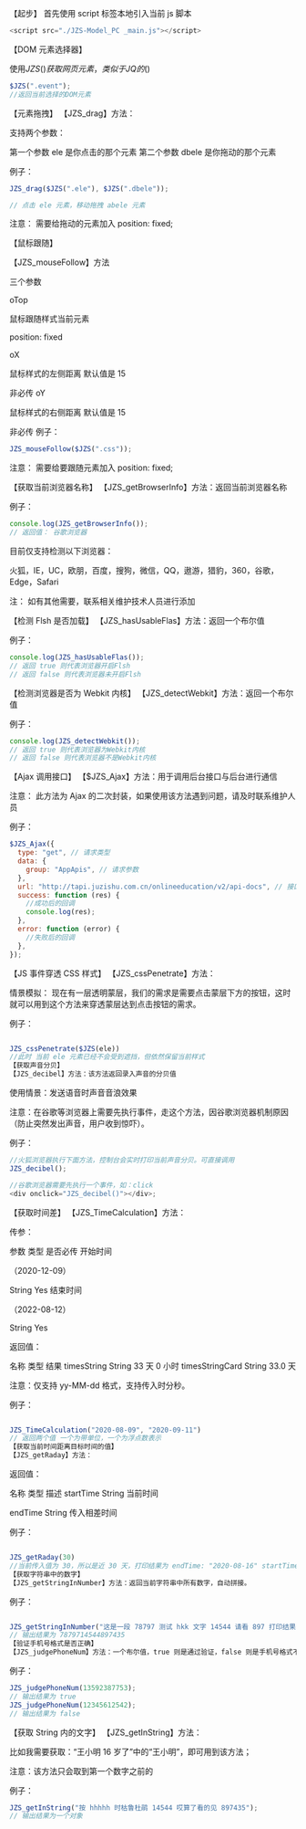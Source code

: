 【起步】
首先使用 script 标签本地引入当前 js 脚本

```js
<script src="./JZS-Model_PC _main.js"></script>
```

【DOM 元素选择器】

使用$JZS()获取网页元素，类似于JQ的$()

```js
$JZS(".event");
//返回当前选择的DOM元素
```

【元素拖拽】
【JZS_drag】方法：

支持两个参数：

第一个参数 ele 是你点击的那个元素
第二个参数 dbele 是你拖动的那个元素

例子：

```js
JZS_drag($JZS(".ele"), $JZS(".dbele"));

// 点击 ele 元素，移动拖拽 abele 元素
```

注意： 需要给拖动的元素加入 position: fixed;

【鼠标跟随】

【JZS_mouseFollow】方法

三个参数

oTop

鼠标跟随样式当前元素

position: fixed

oX

鼠标样式的左侧距离 默认值是 15

非必传
oY

鼠标样式的右侧距离 默认值是 15

非必传
例子：

```js
JZS_mouseFollow($JZS(".css"));
```

注意： 需要给要跟随元素加入 position: fixed;

【获取当前浏览器名称】
【JZS_getBrowserInfo】方法：返回当前浏览器名称

例子：

```js
console.log(JZS_getBrowserInfo());
// 返回值： 谷歌浏览器
```

目前仅支持检测以下浏览器：

火狐，IE，UC，欧朋，百度，搜狗，微信，QQ，遨游，猎豹，360，谷歌，Edge，Safari

注： 如有其他需要，联系相关维护技术人员进行添加

【检测 Flsh 是否加载】
【JZS_hasUsableFlas】方法：返回一个布尔值

例子：

```js
console.log(JZS_hasUsableFlas());
// 返回 true 则代表浏览器开启Flsh
// 返回 false 则代表浏览器未开启Flsh
```

【检测浏览器是否为 Webkit 内核】
【JZS_detectWebkit】方法：返回一个布尔值

例子：

```js
console.log(JZS_detectWebkit());
// 返回 true 则代表浏览器为Webkit内核
// 返回 false 则代表浏览器不是Webkit内核
```

【Ajax 调用接口】
【$JZS_Ajax】方法：用于调用后台接口与后台进行通信

注意： 此方法为 Ajax 的二次封装，如果使用该方法遇到问题，请及时联系维护人员

例子：

```js
$JZS_Ajax({
  type: "get", // 请求类型
  data: {
    group: "AppApis", // 请求参数
  },
  url: "http://tapi.juzishu.com.cn/onlineeducation/v2/api-docs", // 接口地址
  success: function (res) {
    //成功后的回调
    console.log(res);
  },
  error: function (error) {
    //失败后的回调
  },
});
```

【JS 事件穿透 CSS 样式】
【JZS_cssPenetrate】方法：

情景模拟： 现在有一层透明蒙层，我们的需求是需要点击蒙层下方的按钮，这时就可以用到这个方法来穿透蒙层达到点击按钮的需求。

例子：

```js

JZS_cssPenetrate($JZS(ele))
//此时 当前 ele 元素已经不会受到遮挡，但依然保留当前样式
【获取声音分贝】
【JZS_decibel】方法：该方法返回录入声音的分贝值
```

使用情景：发送语音时声音音浪效果

注意：在谷歌等浏览器上需要先执行事件，走这个方法，因谷歌浏览器机制原因（防止突然发出声音，用户收到惊吓）。

例子：

```js
//火狐浏览器执行下面方法，控制台会实时打印当前声音分贝。可直接调用
JZS_decibel();

//谷歌浏览器需要先执行一个事件，如：click
<div onclick="JZS_decibel()"></div>;
```

【获取时间差】
【JZS_TimeCalculation】方法：

传参：

参数 类型 是否必传
开始时间

（2020-12-09）

String Yes
结束时间

（2022-08-12）

String Yes

返回值：

名称 类型 结果
timesString String 33 天 0 小时
timesStringCard String 33.0 天

注意：仅支持 yy-MM-dd 格式，支持传入时分秒。

例子：

```js

JZS_TimeCalculation("2020-08-09", "2020-09-11")
// 返回两个值 一个为带单位，一个为浮点数表示
【获取当前时间距离目标时间的值】
【JZS_getRaday】方法：
```

返回值：

名称 类型 描述
startTime String
当前时间

endTime String
传入相差时间

例子：

```js

JZS_getRaday(30)
//当前传入值为 30，所以是近 30 天，打印结果为 endTime: "2020-08-16" startTime: "2020-09-14"
【获取字符串中的数字】
【JZS_getStringInNumber】方法：返回当前字符串中所有数字，自动拼接。
```

例子：

```js

JZS_getStringInNumber("这是一段 78797 测试 hkk 文字 14544 请看 897 打印结果 435")
// 输出结果为 7879714544897435
【验证手机号格式是否正确】
【JZS_judgePhoneNum】方法：一个布尔值，true 则是通过验证，false 则是手机号格式不正确。
```

例子：

```js
JZS_judgePhoneNum(13592387753);
// 输出结果为 true
JZS_judgePhoneNum(12345612542);
// 输出结果为 false
```

【获取 String 内的文字】
【JZS_getInString】方法：

比如我需要获取：“王小明 16 岁了”中的“王小明”，即可用到该方法；

注意：该方法只会取到第一个数字之前的

例子：

```js
JZS_getInString("按 hhhhh 时枯鲁杜鹃 14544 哎算了看的见 897435");
// 输出结果为一个对象
```
